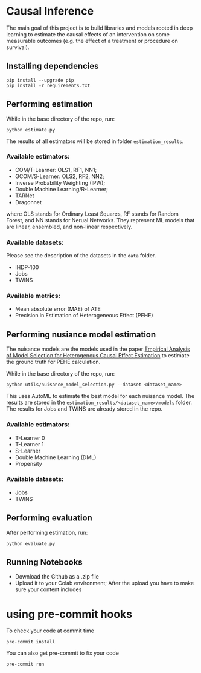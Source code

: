 # Causal Inference
The main goal of this project is to build libraries and models rooted in deep
learning to estimate the causal effects of an intervention on some measurable
outcomes (e.g. the effect of a treatment or procedure on survival).

## Installing dependencies
```
pip install --upgrade pip
pip install -r requirements.txt
```

## Performing estimation
While in the base directory of the repo, run:
```
python estimate.py
```
The results of all estimators will be stored in folder ``estimation_results``.

### Available estimators:
- COM/T-Learner: OLS1, RF1, NN1;
- GCOM/S-Learner: OLS2, RF2, NN2;
- Inverse Probability Weighting (IPW);
- Double Machine Learning/R-Learner;
- TARNet
- Dragonnet

where OLS stands for Ordinary Least Squares, RF stands for Random Forest, and
NN stands for Nerual Networks. They represent ML models that are linear,
ensembled, and non-linear respectively.

### Available datasets:
Please see the description of the datasets in the ``data`` folder.
- IHDP-100
- Jobs
- TWINS

### Available metrics:
- Mean absolute error (MAE) of ATE
- Precision in Estimation of Heterogeneous Effect (PEHE)

## Performing nusiance model estimation
The nuisance models are the models used in the paper [Empirical Analysis of Model Selection for Heterogenous Causal Effect Estimation](https://arxiv.org/abs/2211.01939) to estimate the ground truth for PEHE calculation.

While in the base directory of the repo, run:
```
python utils/nuisance_model_selection.py --dataset <dataset_name>
```

This uses AutoML to estimate the best model for each nuisance model. The results are stored in the ``estimation_results/<dataset_name>/models`` folder. The results for Jobs and TWINS are already stored in the repo.

### Available estimators:
- T-Learner 0
- T-Learner 1
- S-Learner
- Double Machine Learning (DML)
- Propensity

### Available datasets:
- Jobs
- TWINS

## Performing evaluation
After performing estimation, run:
```
python evaluate.py
```
## Running Notebooks
- Download the Github as a .zip file
- Upload it to your Colab environment; After the upload you have to make sure your content includes


# using pre-commit hooks
To check your code at commit time
```
pre-commit install
```

You can also get pre-commit to fix your code
```
pre-commit run
```
